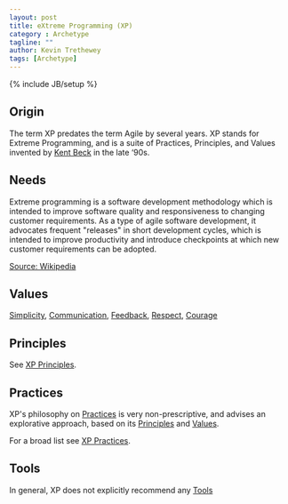 ```yaml
---
layout: post
title: eXtreme Programming (XP)
category : Archetype
tagline: ""
author: Kevin Trethewey
tags: [Archetype]
---
```

{% include JB/setup %}

## Origin
The term XP predates the term Agile by several years. XP stands for Extreme Programming, and is a suite of Practices, Principles, and Values invented by [Kent Beck](http://en.wikipedia.org/wiki/Kent_Beck) in the late ‘90s.

## Needs
Extreme programming is a software development methodology which is intended to improve software quality and responsiveness to changing customer requirements. As a type of agile software development, it advocates frequent "releases" in short development cycles, which is intended to improve productivity and introduce checkpoints at which new customer requirements can be adopted.

[Source: Wikipedia](http://en.wikipedia.org/wiki/Extreme_programming)

## Values
[Simplicity](/Value/Simplicity), [Communication](/Value/Communication), [Feedback](/Value/Feedback), [Respect](/Value/Respect), [Courage](/Value/Courage)

## Principles

See [XP Principles](/principle/PrinciplesOfXP).

## Practices

XP's philosophy on [Practices](/practices.html) is very non-prescriptive, and advises an explorative approach, based on its [Principles](/principle/PrinciplesOfXP) and [Values](/value/ValuesOfXP).

For a broad list see [XP Practices](/practice/PracticesOfXP).

## Tools
In general, XP does not explicitly recommend any [Tools](/tools.html)